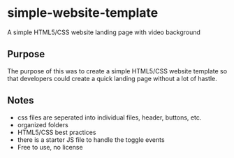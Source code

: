 # simple-website-template

A simple HTML5/CSS website landing page with video background

## Purpose

The purpose of this was to create a simple HTML5/CSS website template so that developers could create a quick landing page without a lot of hastle.

## Notes

- css files are seperated into individual files, header, buttons, etc.
- organized folders
- HTML5/CSS best practices
- there is a starter JS file to handle the toggle events
- Free to use, no license
